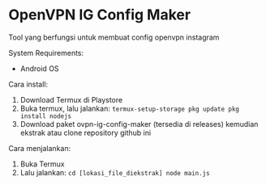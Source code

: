 # OpenVPN IG Config Maker
Tool yang berfungsi untuk membuat config openvpn instagram

System Requirements:
- Android OS

Cara install:
1. Download Termux di Playstore
2. Buka termux, lalu jalankan:
`termux-setup-storage
pkg update
pkg install nodejs`
3. Download paket ovpn-ig-config-maker (tersedia di releases) kemudian ekstrak atau clone repository github ini

Cara menjalankan:
1. Buka Termux
2. Lalu jalankan:
`cd [lokasi_file_diekstrak]
node main.js`